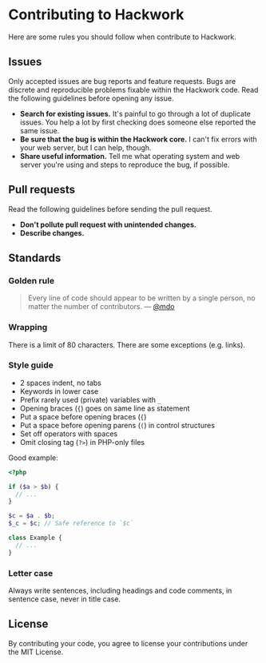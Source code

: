 # Contributing to Hackwork

Here are some rules you should follow when contribute to Hackwork.

## Issues

Only accepted issues are bug reports and feature requests. Bugs are discrete
and reproducible problems fixable within the Hackwork code. Read the following
guidelines before opening any issue.

- **Search for existing issues.** It's painful to go through a lot of duplicate
  issues. You help a lot by first checking does someone else reported the same
  issue.
- **Be sure that the bug is within the Hackwork core.** I can't fix errors with
  your web server, but I can help, though.
- **Share useful information.** Tell me what operating system and web server
  you're using and steps to reproduce the bug, if possible.

## Pull requests

Read the following guidelines before sending the pull request.

- **Don't pollute pull request with unintended changes.**
- **Describe changes.**

## Standards

### Golden rule

> Every line of code should appear to be written by a single person, no matter
the number of contributors. &mdash; [@mdo](http://mdo.github.io/code-guide/)

### Wrapping

There is a limit of 80 characters. There are some exceptions (e.g. links).

### Style guide

- 2 spaces indent, no tabs
- Keywords in lower case
- Prefix rarely used (private) variables with `_`
- Opening braces (`{`) goes on same line as statement
- Put a space before opening braces (`{`)
- Put a space before opening parens (`(`) in control structures
- Set off operators with spaces
- Omit closing tag (`?>`) in PHP-only files

Good example:

```php
<?php

if ($a > $b) {
  // ...
}

$c = $a . $b;
$_c = $c; // Safe reference to `$c`

class Example {
  // ...
}
```

### Letter case

Always write sentences, including headings and code comments, in sentence case,
never in title case.

## License

By contributing your code, you agree to license your contributions under the
MIT License.
